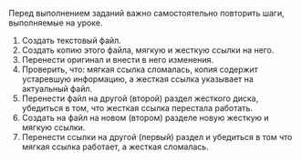 Перед выполнением заданий важно самостоятельно повторить шаги, выполняемые на уроке.

1) Создать текстовый файл.
2) Создать копию этого файла, мягкую и жесткую ссылки на него.
3) Перенести оригинал и внести в него изменения.
4) Проверить, что: мягкая ссылка сломалась, копия содержит устаревшую информацию, а жесткая ссылка указывает на актуальный файл.
5) Перенести файл на другой (второй) раздел жесткого диска, убедиться в том, что жесткая ссылка перестала работать.
6) Создать на файл на новом (втором) разделе новую жесткую и мягкую ссылки.
7) Перенести ссылки на другой (первый) раздел и убедиться в том что мягкая ссылка работает, а жесткая сломалась.
